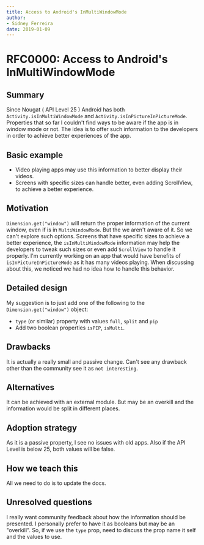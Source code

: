 ```yaml
---
title: Access to Android's InMultiWindowMode
author:
- Sidney Ferreira
date: 2019-01-09
---
```


# RFC0000: Access to Android's InMultiWindowMode

## Summary

Since Nougat ( API Level 25 ) Android has both `Activity.isInMultiWindowMode` and `Activity.isInPictureInPictureMode`. Properties that so far I couldn't find ways to be aware if the app is in window mode or not.
The idea is to offer such information to the developers in order to achieve better experiences of the app.

## Basic example

- Video playing apps may use this information to better display their videos.
- Screens with specific sizes can handle better, even adding ScrollView, to achieve a better experience.

## Motivation

`Dimension.get("window")` will return the proper information of the current window, even if is in `MultiWindowMode`. But the we aren't aware of it. So we can't explore such options.
Screens that have specific sizes to achieve a better experience, the `isInMultiWindowMode` information may help the developers to tweak such sizes or even add `ScrollView` to handle it properly.
I'm currently working on an app that would have benefits of `isInPictureInPictureMode` as it has many videos playing.
When discussing about this, we noticed we had no idea how to handle this behavior.

## Detailed design

My suggestion is to just add one of the following to the `Dimension.get("window")` object:
- `type` (or similar) property with values `full`, `split` and `pip`
- Add two boolean properties `isPIP`, `isMulti`.

## Drawbacks

It is actually a really small and passive change. Can't see any drawback other than the community see it as `not interesting`.

## Alternatives

It can be achieved with an external module. But may be an overkill and the information would be split in different places.

## Adoption strategy

As it is a passive property, I see no issues with old apps.
Also if the API Level is below 25, both values will be false.

## How we teach this

All we need to do is to update the docs.

## Unresolved questions

I really want community feedback about how the information should be presented.
I personally prefer to have it as booleans but may be an "overkill". So, if we use the `type` prop, need to discuss the prop name it self and the values to use.
